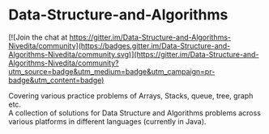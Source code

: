 # Data-Structure-and-Algorithms

[![Join the chat at https://gitter.im/Data-Structure-and-Algorithms-Nivedita/community](https://badges.gitter.im/Data-Structure-and-Algorithms-Nivedita/community.svg)](https://gitter.im/Data-Structure-and-Algorithms-Nivedita/community?utm_source=badge&utm_medium=badge&utm_campaign=pr-badge&utm_content=badge)

Covering various practice problems of Arrays, Stacks, queue, tree, graph etc.  
A collection of solutions for Data Structure and Algorithms problems across various platforms in different languages (currently in Java).
